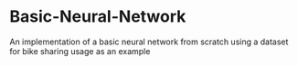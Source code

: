 # Basic-Neural-Network
An implementation of a basic neural network from scratch using a dataset for bike sharing usage as an example
